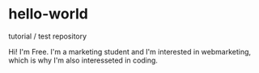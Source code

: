 # hello-world
tutorial / test repository

Hi! I'm Free. I'm a marketing student and I'm interested in webmarketing, which is why I'm also interesseted in coding.
